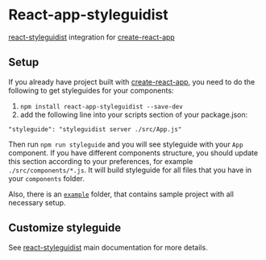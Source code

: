 # React-app-styleguidist

[react-styleguidist] integration for [create-react-app]

## Setup

If you already have project built with [create-react-app], you need to do the following to get styleguides for your components:

1. `npm install react-app-styleguidist --save-dev`
2. add the following line into your scripts section of your package.json:

```
"styleguide": "styleguidist server ./src/App.js"
```

Then run `npm run styleguide` and you will see styleguide with your `App` component. If you have different components structure, you should update this section according to your preferences, for example `./src/components/*.js`. It will build styleguide for all files that you have in your `components` folder.

Also, there is an [`example`](example) folder, that contains sample project with all necessary setup.

## Customize styleguide

See [react-styleguidist] main documentation for more details.


[react-styleguidist]: https://github.com/sapegin/react-styleguidist
[create-react-app]:https://github.com/facebookincubator/create-react-app
